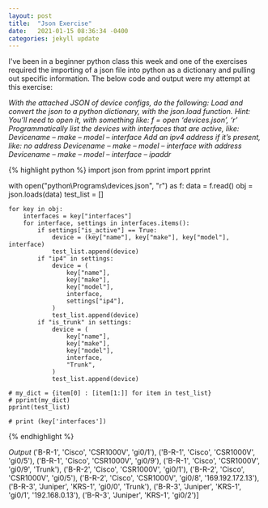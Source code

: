 ```yaml
---
layout: post
title:  "Json Exercise"
date:   2021-01-15 08:36:34 -0400
categories: jekyll update
---
```


I've been in a beginner python class this week and one of the exercises required the importing of a json file into python as a dictionary and pulling out specific information. The below code and output were my attempt at this exercise:

*With the attached JSON of device configs, do the following: Load and convert the json to a python dictionary, with the json.load function. Hint: You’ll need to open it, with something like: f = open ‘devices.json’, ‘r’ Programmatically list the devices with interfaces that are active, like: Devicename – make – model – interface Add an ipv4 address if it’s present, like: no address Devicename – make – model – interface with address Devicename – make – model – interface – ipaddr*

{% highlight python %}
import json
from pprint import pprint

with open("python\Programs\devices.json", "r") as f:
    data = f.read()
    obj = json.loads(data)
    test_list = []

    for key in obj:
        interfaces = key["interfaces"]
        for interface, settings in interfaces.items():
            if settings["is_active"] == True:
                device = (key["name"], key["make"], key["model"], interface)
                test_list.append(device)
            if "ip4" in settings:
                device = (
                    key["name"],
                    key["make"],
                    key["model"],
                    interface,
                    settings["ip4"],
                )
                test_list.append(device)
            if "is_trunk" in settings:
                device = (
                    key["name"],
                    key["make"],
                    key["model"],
                    interface,
                    "Trunk",
                )
                test_list.append(device)

    # my_dict = {item[0] : [item[1:]] for item in test_list}
    # pprint(my_dict)
    pprint(test_list)

    # print (key['interfaces'])

{% endhighlight %}

*Output*
('B-R-1', 'Cisco', 'CSR1000V', 'gi0/1'),
 ('B-R-1', 'Cisco', 'CSR1000V', 'gi0/5'),
 ('B-R-1', 'Cisco', 'CSR1000V', 'gi0/9'),
 ('B-R-1', 'Cisco', 'CSR1000V', 'gi0/9', 'Trunk'),
 ('B-R-2', 'Cisco', 'CSR1000V', 'gi0/1'),
 ('B-R-2', 'Cisco', 'CSR1000V', 'gi0/5'),
 ('B-R-2', 'Cisco', 'CSR1000V', 'gi0/8', '169.192.172.13'),
 ('B-R-3', 'Juniper', 'KRS-1', 'gi0/0', 'Trunk'),
 ('B-R-3', 'Juniper', 'KRS-1', 'gi0/1', '192.168.0.13'),
 ('B-R-3', 'Juniper', 'KRS-1', 'gi0/2')]

